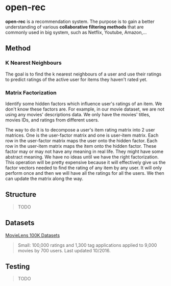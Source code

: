 # open-rec
**open-rec** is a recommendation system. The purpose is to gain a better
understanding of various **collaborative filtering methods** that are commonly
used in big system, such as Netflix, Youtube, Amazon,...

## Method

### K Nearest Neighbours

The goal is to find the k nearest neighbours of a user and use their ratings to
predict ratings of the active user for items they haven't rated yet.

### Matrix Factorization

Identify some hidden factors which influence user's ratings of an item.
We don't know these factors are. For example, in our movie dataset, 
we are not using any movies' descriptions data. We only have the movies' titles, 
movies IDs, and ratings from different users.

The way to do it is to decompose a user's item rating matrix into 2 user
matrices. One is the user-factor matrix and one is user-item matrix.
Each row in the user-factor matrix maps the user onto the hidden factor.
Each row in the user-item matrix maps the item onto the hidden factor.
These factor may or may not have any meaning in real life. They might have some
abstract meaning. We have no ideas until we have the right factorization.
This operation will be pretty expensive because it will effectively give us
the factor vectors needed to find the rating of any item by any user.
It will only perform once and then we will have all the ratings for all the
users. We then can update the matrix along the way.

## Structure

> TODO

## Datasets

[MovieLens 100K Datasets](https://grouplens.org/datasets/movielens/)

> Small: 100,000 ratings and 1,300 tag applications applied to 9,000 movies by 
> 700 users. Last updated 10/2016.

## Testing

> TODO

